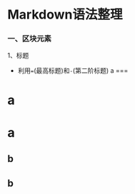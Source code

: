 # Markdown语法整理

### 一、区块元素
1、标题

* 利用` = `(最高标题)和` - `(第二阶标题)
        a
        ===
        
        
a
==


a
=

b
--

b
-